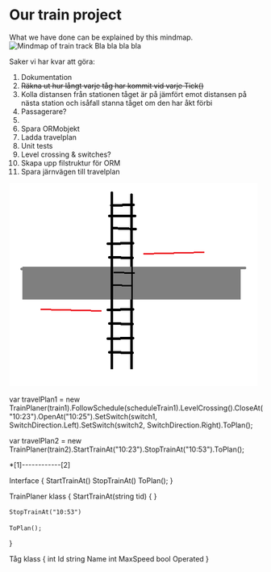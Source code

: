 # Our train project
What we have done can be explained by this mindmap.
![Mindmap of train track](mindmap.jpg)
Bla bla bla bla



Saker vi har kvar att göra:
1. Dokumentation
2. ~~Räkna ut hur långt varje tåg har kommit vid varje Tick()~~
3. Kolla distansen från stationen tåget är på jämfört emot distansen på nästa station och isåfall stanna tåget om den har åkt förbi
4. Passagerare?
5. 
6. Spara ORMobjekt
7. Ladda travelplan
8. Unit tests
9. Level crossing & switches?
10. Skapa upp filstruktur för ORM
11. Spara järnvägen till travelplan 





![Level crossing with bars](crossing.png)

var travelPlan1 = new TrainPlaner(train1).FollowSchedule(scheduleTrain1).LevelCrossing().CloseAt("10:23").OpenAt("10:25").SetSwitch(switch1, SwitchDirection.Left).SetSwitch(switch2, SwitchDirection.Right).ToPlan();

var travelPlan2 = new TrainPlaner(train2).StartTrainAt("10:23").StopTrainAt("10:53").ToPlan();

*[1]------------[2]

Interface
{
	StartTrainAt()
	StopTrainAt()
	ToPlan();
}

TrainPlaner klass
{
	StartTrainAt(string tid)
	{
	}

	StopTrainAt("10:53")

	ToPlan();
}

Tåg klass
{
	int	Id
	string	Name
	int	MaxSpeed
	bool	Operated
}
